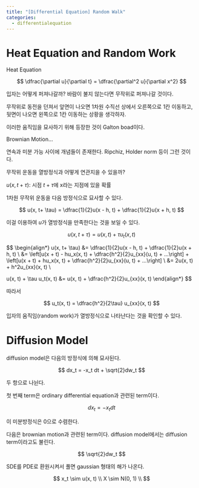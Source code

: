 ```yaml
---
title: "[Differential Equation] Random Walk"
categories:
  - differentialequation
---
```

# Heat Equation and Random Work

Heat Equation

$$
\dfrac{\partial u}{\partial t} = \dfrac{\partial^2 u}{\partial x^2}
$$

입자는 어떻게 퍼져나갈까? 바람이 불지 않는다면 무작위로 퍼져나갈 것이다.

무작위로 동전을 던져서 앞면이 나오면 1차원 수직선 상에서 오른쪽으로 1칸 이동하고, 뒷면이 나오면 왼쪽으로 1칸 이동하는 상황을 생각하자.

이러한 움직임을 묘사하기 위해 등장한 것이 Galton boad이다.

Brownian Motion...

연속과 미분 가능 사이에 개념들이 존재한다. Ripchiz, Holder norm 등이 그런 것이다.

무작위 운동을 열방정식과 어떻게 연관지을 수 있을까?

$u(x, t + \tau)$: 시점 $t + \tau$에 x라는 지점에 있을 확률

1차원 무작위 운동을 다음 방정식으로 묘사할 수 있다.

$$
u(x, t+ \tau) = \dfrac{1}{2}u(x - h, t) + \dfrac{1}{2}u(x + h, t)
$$

이걸 이용하여 $u$가 열방정식을 만족한다는 것을 보일 수 있다.

$$
u(x, t + \tau) = u(x, t) + \tau u_t(x, t)
$$

$$
\begin{align*}
  u(x, t+ \tau) &= \dfrac{1}{2}u(x - h, t) + \dfrac{1}{2}u(x + h, t) \\
  &= \left[u(x + t) - hu_x(x, t) + \dfrac{h^2}{2}u_{xx}(u, t) + ...\right] + \left[u(x + t) + hu_x(x, t) + \dfrac{h^2}{2}u_{xx}(u, t) + ...\right] \\
  &= 2u(x, t) + h^2u_{xx}(x, t) \\

  u(x, t) + \tau u_t(x, t) &= u(x, t) + \dfrac{h^2}{2}u_{xx}(x, t)
\end{align*}
$$

따라서

$$
u_t(x, t) = \dfrac{h^2}{2\tau} u_{xx}(x, t)
$$

입자의 움직임(random work)가 열방정식으로 나타난다는 것을 확인할 수 있다.

# Diffusion Model

diffusion model은 다음의 방정식에 의해 묘사된다.

$$
dx_t = -x_t dt + \sqrt{2}dw_t
$$

두 항으로 나뉜다.

첫 번째 term은 ordinary differential equation과 관련된 term이다.

$$
dx_t = -x_t dt
$$

이 미분방정식은 0으로 수렴한다.

다음은 brownian motion과 관련된 term이다. diffusion model에서는 diffusion term이라고도 불린다.

$$
\sqrt{2}dw_t
$$

SDE를 PDE로 환원시켜서 풀면 gaussian 형태의 해가 나온다.

$$
x_t \sim u(x, t) \\
X \sim N(0, 1) \\
$$